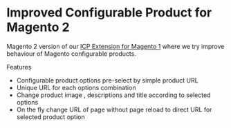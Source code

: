 #  Improved Configurable Product for Magento 2 

Magento 2 version of our <a href="https://firebearstudio.com/blog/improved-configurable-product-innovative-way-to-work-with-configurable-products-in-magento.html" title="magento configurable product pre-select">ICP Extension for Magento 1</a> where we try improve behaviour of Magento configurable products. 

Features 

- Configurable product options pre-select by simple product URL 
- Unique URL for each options combination 
- Change product image , descriptions and title according to selected options 
- On the fly change URL of page without page reload to direct URL for selected product option


